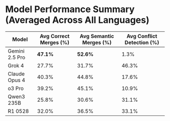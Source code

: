 # Model Performance Summary (Averaged Across All Languages)

| Model | Avg Correct Merges (%) | Avg Semantic Merges (%) | Avg Conflict Detection (%) |
|-------|------------------------|-------------------------|----------------------------|
| Gemini 2.5 Pro | **47.1%** | **52.6%** | 1.3% |
| Grok 4 | 27.7% | 31.7% | 46.3% |
| Claude Opus 4 | 40.3% | 44.8% | 17.6% |
| o3 Pro | 39.2% | 45.1% | 10.9% |
| Qwen3 235B | 25.8% | 30.6% | 31.1% |
| R1 0528 | 32.0% | 36.5% | 33.1% |
